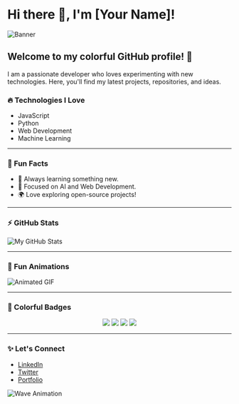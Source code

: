 # Hi there 👋, I'm [Your Name]!

![Banner](https://your-banner-image-url.com)

## Welcome to my colorful GitHub profile! 🎨

I am a passionate developer who loves experimenting with new technologies. Here, you'll find my latest projects, repositories, and ideas.

### 🔥 Technologies I Love
- JavaScript
- Python
- Web Development
- Machine Learning

---

### 🌟 Fun Facts
- 🚀 Always learning something new.
- 🎯 Focused on AI and Web Development.
- 🌍 Love exploring open-source projects!

---

### ⚡ GitHub Stats

![My GitHub Stats](https://github-readme-stats.vercel.app/api?username=[your-username]&show_icons=true&theme=radical)

---

### 💖 Fun Animations
![Animated GIF](https://media.giphy.com/media/your-gif-url/giphy.gif)

---

### 🌈 Colorful Badges

<p align="center">
  <img src="https://img.shields.io/badge/JavaScript-%23F7DF1E.svg?style=for-the-badge&logo=javascript&logoColor=black" />
  <img src="https://img.shields.io/badge/Python-%233776AB.svg?style=for-the-badge&logo=python&logoColor=white" />
  <img src="https://img.shields.io/badge/Web_Development-%2320232A.svg?style=for-the-badge&logo=html5&logoColor=white" />
  <img src="https://img.shields.io/badge/Machine_Learning-%2346A2F1.svg?style=for-the-badge&logo=machine-learning&logoColor=white" />
</p>

---

### ✨ Let's Connect
- [LinkedIn](https://www.linkedin.com/in/your-linkedin/)
- [Twitter](https://twitter.com/your-twitter/)
- [Portfolio](https://your-portfolio-url.com)

![Wave Animation](https://your-animated-image-url.com)

